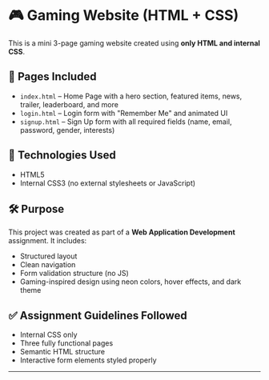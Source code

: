 # 🎮 Gaming Website (HTML + CSS)

This is a mini 3-page gaming website created using **only HTML and internal CSS**.

## 📌 Pages Included
- `index.html` – Home Page with a hero section, featured items, news, trailer, leaderboard, and more
- `login.html` – Login form with "Remember Me" and animated UI
- `signup.html` – Sign Up form with all required fields (name, email, password, gender, interests)

## 🎨 Technologies Used
- HTML5
- Internal CSS3 (no external stylesheets or JavaScript)

## 🛠️ Purpose
This project was created as part of a **Web Application Development** assignment. It includes:
- Structured layout
- Clean navigation
- Form validation structure (no JS)
- Gaming-inspired design using neon colors, hover effects, and dark theme

## ✅ Assignment Guidelines Followed
- Internal CSS only
- Three fully functional pages
- Semantic HTML structure
- Interactive form elements styled properly

---

